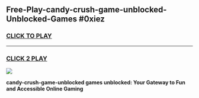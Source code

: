 
## Free-Play-candy-crush-game-unblocked-Unblocked-Games #0xiez
<h3>
<a href="https://news.freeplayer.one?title=candy-crush-game-unblocked&ref=8M">CLICK TO PLAY</a></h3>
<hr>

<h3>
<a href="https://news.freeplayer.one?title=candy-crush-game-unblocked&ref=8M">CLICK 2 PLAY</a>
  
</h3>

<a href="https://news.freeplayer.one?title=candy-crush-game-unblocked&ref=8M"><img src="https://clearcache.store/games.png"></a>


**candy-crush-game-unblocked games unblocked: Your Gateway to Fun and Accessible Online Gaming**
